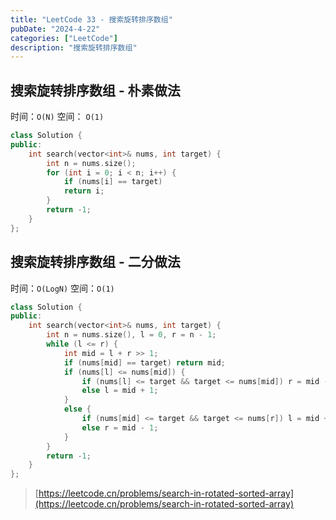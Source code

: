 ```yaml
---
title: "LeetCode 33 - 搜索旋转排序数组"
pubDate: "2024-4-22"
categories: ["LeetCode"]
description: "搜索旋转排序数组"
---
```


## 搜索旋转排序数组 - 朴素做法

时间：`O(N)` 空间： `O(1)`

```c++
class Solution {
public:
    int search(vector<int>& nums, int target) {
        int n = nums.size();
        for (int i = 0; i < n; i++) {
            if (nums[i] == target)
            return i;
        }
        return -1;
    }
};
```

## 搜索旋转排序数组 - 二分做法

时间：`O(LogN)` 空间：`O(1)`

```c++
class Solution {
public:
    int search(vector<int>& nums, int target) {
        int n = nums.size(), l = 0, r = n - 1;
        while (l <= r) {
            int mid = l + r >> 1;
            if (nums[mid] == target) return mid;
            if (nums[l] <= nums[mid]) {
                if (nums[l] <= target && target <= nums[mid]) r = mid - 1;
                else l = mid + 1;
            }
            else {
                if (nums[mid] <= target && target <= nums[r]) l = mid + 1;
                else r = mid - 1;
            }
        }
        return -1;
    }
};
```

> [https://leetcode.cn/problems/search-in-rotated-sorted-array](https://leetcode.cn/problems/search-in-rotated-sorted-array)
